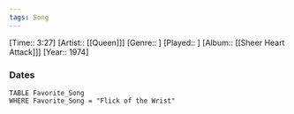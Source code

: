 ```yaml
---
tags: Song  
---
```

[Time:: 3:27]
[Artist:: [[Queen]]]
[Genre:: ]
[Played:: ]
[Album:: [[Sheer Heart Attack]]]
[Year:: 1974]
### Dates
````dataview
TABLE Favorite_Song
WHERE Favorite_Song = "Flick of the Wrist"
````